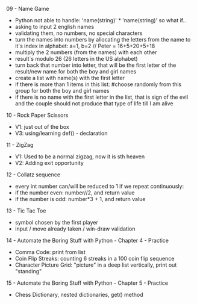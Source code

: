  09 - Name Game
- Python not able to handle: 'name(string)' * 'name(string)' so what if..
- asking to input 2 english names
- validating them, no numbers, no special characters
- turn the names into numbers by allocating the letters from the name to it`s index in alphabet: a=1, b=2 // Peter = 16+5+20+5+18 
- multiply the 2 numbers (from the names) with each other
- result`s modulo 26 (26 letters in the US alphabet)
- turn back that number into letter, that will be the first letter of the result/new name for both the boy and girl names
- create a list with name(s) with the first letter
- if there is more than 1 items in this list: #choose randomly from this group for both the boy and girl names
- if there is no name with the first letter in the list, that is sign of the evil and the couple should not produce that type of life till I am alive


10 - Rock Paper Scissors
- V1: just out of the box
- V3: using/learning def() - declaration


11 - ZigZag
- V1: Used to be a normal zigzag, now it is sth heaven
- V2: Adding exit opportunity

12 - Collatz sequence
- every int number can/will be reduced to 1 if we repeat continuously:
- if the number even: number//2, and return value
- if the number is odd: number*3 + 1, and return value

13 - Tic Tac Toe
- symbol chosen by the first player
- input / move already taken / win-draw validation

14 - Automate the Boring Stuff with Python - Chapter 4 - Practice
- Comma Code: print from list
- Coin Flip Streaks: counting 6 streaks in a 100 coin flip sequence
- Character Picture Grid: "picture" in a deep list vertically, print out "standing"

15 - Automate the Boring Stuff with Python - Chapter 5 - Practice
- Chess Dictionary, nested dictionaries, get() method
